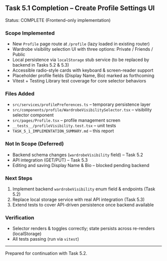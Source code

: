 ## Task 5.1 Completion – Create Profile Settings UI

Status: COMPLETE (Frontend-only implementation)

### Scope Implemented

* New `Profile` page route at `/profile` (lazy loaded in existing router)
* Wardrobe visibility selection UI with three options: Private / Friends / Public
* Local persistence via `localStorage` stub service (to be replaced by backend in Tasks 5.2 & 5.3)
* Accessible radio-style cards with keyboard & screen-reader support
* Placeholder profile fields (Display Name, Bio) marked as forthcoming
* Vitest + Testing Library test coverage for core selector behaviors

### Files Added

* `src/services/profilePreferences.ts` – temporary persistence layer
* `src/components/profile/WardrobeVisibilitySelector.tsx` – visibility selector component
* `src/pages/Profile.tsx` – profile management screen
* `__tests__/profileVisibility.test.tsx` – unit tests
* `TASK_5_1_IMPLEMENTATION_SUMMARY.md` – this report

### Not In Scope (Deferred)

* Backend schema changes (`wardrobeVisibility` field) – Task 5.2
* API integration (GET/PUT) – Task 5.3
* Editing and saving Display Name & Bio – blocked pending backend

### Next Steps

1. Implement backend `wardrobeVisibility` enum field & endpoints (Task 5.2)
2. Replace local storage service with real API integration (Task 5.3)
3. Extend tests to cover API-driven persistence once backend available

### Verification

* Selector renders & toggles correctly; state persists across re-renders (localStorage)
* All tests passing (run via `vitest`)

---
Prepared for continuation with Task 5.2.
